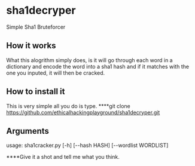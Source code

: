 # sha1decryper
Simple Sha1 Bruteforcer

## How it works
What this alogrithm simply does, is it will go through each word in a dictionary and encode the word
into a sha1 hash and if it matches with the one you inputed, it will then be cracked.

## How to install it
This is very simple all you do is type.
****git clone https://github.com/ethicalhackingplayground/sha1decryper.git

## Arguments
usage: sha1cracker.py [-h] [--hash HASH] [--wordlist WORDLIST]

****Give it a shot and tell me what you think.
